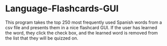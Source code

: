 # Language-Flashcards-GUI
This program takes the top 250 most frequently used Spanish words from a csv file and presents them in a nice flashcard GUI. If the user has learned the word, they click the check box, and the learned word is removed from the list that they will be quizzed on. 
